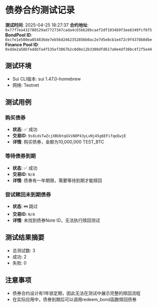 # 债券合约测试记录
**测试时间**: 2025-04-25 18:27:37
**合约地址**: `0x77f7ea432780529ad7727347cada4c65bb20bcaef2df1034b9f3ee6349fcf6f5`
**BondPool ID**: `0xcfe1e580ea854836de7eb56d2462352856b0ac2e7d5e8cb1e472c9f4378b8dbe`
**Finance Pool ID**: `0xdde2a58bfeddbfa4f535ef3867b2c0d8e12b3308dfd617a0e4df38bc4f2f5e44`

## 测试环境
- Sui CLI版本: sui 1.47.0-homebrew
- 网络: Testnet

## 测试用例

### 购买债券
- **状态**: ✅ 成功
- **交易ID**: `9s8idsTwZcjXBUbtqGViN8P43yLvNj45g6EFifqeEwjE`
- **详情**:
  购买债券，金额为10,000,000 TEST_BTC

### 等待债券到期
- **状态**: ✅ 成功
- **交易ID**: `N/A`
- **详情**:
  债券有一年期限，需要等待到期才能赎回

### 尝试赎回未到期债券
- **状态**: ⏭️ 跳过
- **交易ID**: `N/A`
- **详情**:
  未找到债券Note ID，无法执行赎回测试

## 测试结果摘要
- 总测试数: 3
- 成功: 2
- 失败: 0

## 注意事项
- 债券合约设计有1年锁定期，因此无法在测试中展示完整的赎回流程
- 在实际应用中，债券到期后可以调用redeem_bond函数赎回债券
